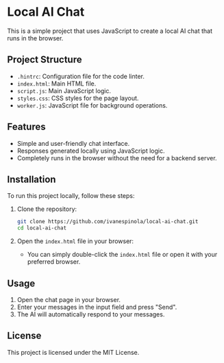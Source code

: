 # Local AI Chat

This is a simple project that uses JavaScript to create a local AI chat that runs in the browser.

## Project Structure

- `.hintrc`: Configuration file for the code linter.
- `index.html`: Main HTML file.
- `script.js`: Main JavaScript logic.
- `styles.css`: CSS styles for the page layout.
- `worker.js`: JavaScript file for background operations.

## Features

- Simple and user-friendly chat interface.
- Responses generated locally using JavaScript logic.
- Completely runs in the browser without the need for a backend server.

## Installation

To run this project locally, follow these steps:

1. Clone the repository:

    ```sh
    git clone https://github.com/ivanespinola/local-ai-chat.git
    cd local-ai-chat
    ```

2. Open the `index.html` file in your browser:

    - You can simply double-click the `index.html` file or open it with your preferred browser.


## Usage

1. Open the chat page in your browser.
2. Enter your messages in the input field and press "Send".
3. The AI will automatically respond to your messages.

## License

This project is licensed under the MIT License. 
